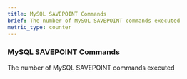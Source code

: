 ```yaml
---
title: MySQL SAVEPOINT Commands
brief: The number of MySQL SAVEPOINT commands executed
metric_type: counter
---
```

### MySQL SAVEPOINT Commands

The number of MySQL SAVEPOINT commands executed
